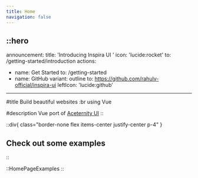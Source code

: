 ```yaml
---
title: Home
navigation: false
---
```


::hero
---
announcement:
  title: 'Introducing Inspira UI '
  icon: 'lucide:rocket'
  to: /getting-started/introduction
actions:
  - name: Get Started
    to: /getting-started
  - name: GitHub
    variant: outline
    to: https://github.com/rahulv-official/inspira-ui
    leftIcon: 'lucide:github'
---

#title
Build beautiful websites :br  using Vue

#description
Vue port of [Aceternity UI](https://ui.aceternity.com)
::

::div{ class="border-none flex items-center justify-center p-4" }
  ## Check out some examples
::

::HomePageExamples
::